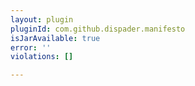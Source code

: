 ```yaml
---
layout: plugin
pluginId: com.github.dispader.manifesto
isJarAvailable: true
error: ''
violations: []

---
```

